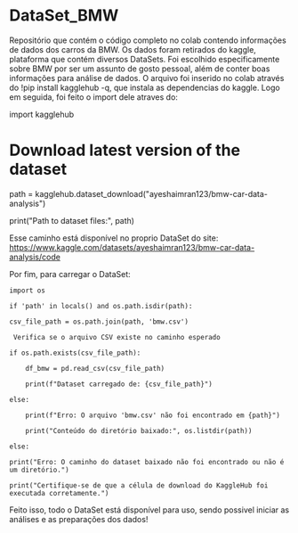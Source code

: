 # DataSet_BMW
Repositório que contém o código completo no colab contendo informações de dados dos carros da BMW.
Os dados foram retirados do kaggle, plataforma que contém diversos DataSets. Foi escolhido especificamente sobre BMW por ser um assunto de gosto pessoal, além de conter boas informações para análise de dados.
O arquivo foi inserido no colab através do !pip install kagglehub -q, que instala as dependencias do kaggle. Logo em seguida, foi feito o import dele atraves do: 

import kagglehub
# Download latest version of the dataset
path = kagglehub.dataset_download("ayeshaimran123/bmw-car-data-analysis")

print("Path to dataset files:", path)


Esse caminho está disponível no proprio DataSet do site: https://www.kaggle.com/datasets/ayeshaimran123/bmw-car-data-analysis/code


Por fim, para carregar o DataSet:


    import os

    if 'path' in locals() and os.path.isdir(path):

    csv_file_path = os.path.join(path, 'bmw.csv')
    
     Verifica se o arquivo CSV existe no caminho esperado
    
    if os.path.exists(csv_file_path):
    
        df_bmw = pd.read_csv(csv_file_path)
        
        print(f"Dataset carregado de: {csv_file_path}")
        
    else:
    
        print(f"Erro: O arquivo 'bmw.csv' não foi encontrado em {path}")
        
        print("Conteúdo do diretório baixado:", os.listdir(path))
        
    else:

    print("Erro: O caminho do dataset baixado não foi encontrado ou não é um diretório.")
    
    print("Certifique-se de que a célula de download do KaggleHub foi executada corretamente.")
    

Feito isso, todo o DataSet está disponível para uso, sendo possivel iniciar as análises e as preparações dos dados!
